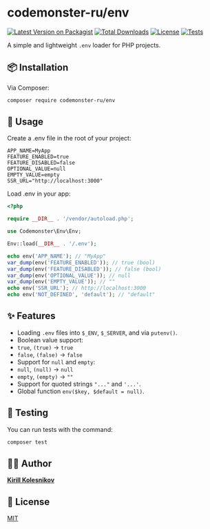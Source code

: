 # codemonster-ru/env

[![Latest Version on Packagist](https://img.shields.io/packagist/v/codemonster-ru/env.svg?style=flat-square)](https://packagist.org/packages/codemonster-ru/env)
[![Total Downloads](https://img.shields.io/packagist/dt/codemonster-ru/env.svg?style=flat-square)](https://packagist.org/packages/codemonster-ru/env)
[![License](https://img.shields.io/packagist/l/codemonster-ru/env.svg?style=flat-square)](https://packagist.org/packages/codemonster-ru/env)
[![Tests](https://github.com/codemonster-ru/env/actions/workflows/tests.yml/badge.svg)](https://github.com/codemonster-ru/env/actions/workflows/tests.yml)

A simple and lightweight `.env` loader for PHP projects.

## 📦 Installation

Via Composer:

```bash
composer require codemonster-ru/env
```

## 🚀 Usage

Create a .env file in the root of your project:

```dotenv
APP_NAME=MyApp
FEATURE_ENABLED=true
FEATURE_DISABLED=false
OPTIONAL_VALUE=null
EMPTY_VALUE=empty
SSR_URL="http://localhost:3000"
```

Load .env in your app:

```php
<?php

require __DIR__ . '/vendor/autoload.php';

use Codemonster\Env\Env;

Env::load(__DIR__ . '/.env');

echo env('APP_NAME'); // "MyApp"
var_dump(env('FEATURE_ENABLED')); // true (bool)
var_dump(env('FEATURE_DISABLED')); // false (bool)
var_dump(env('OPTIONAL_VALUE')); // null
var_dump(env('EMPTY_VALUE')); // ""
echo env('SSR_URL'); // http://localhost:3000
echo env('NOT_DEFINED', 'default'); // "default"
```

## ✨ Features

-   Loading `.env` files into `$_ENV`, `$_SERVER`, and via `putenv()`.
-   Boolean value support:
-   `true`, `(true)` → `true`
-   `false`, `(false)` → `false`
-   Support for `null` and `empty`:
-   `null`, `(null)` → `null`
-   `empty`, `(empty)` → `""`
-   Support for quoted strings `"..."` and `'...'`.
-   Global function `env($key, $default = null)`.

## 🧪 Testing

You can run tests with the command:

```bash
composer test
```

## 👨‍💻 Author

[**Kirill Kolesnikov**](https://github.com/KolesnikovKirill)

## 📜 License

[MIT](https://github.com/codemonster-ru/env/blob/main/LICENSE)
